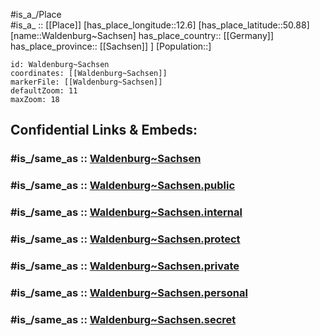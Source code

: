 ﻿---
confidential: public
isDeleted: false
location:
- 50.88
- 12.6
mapmarker: city
mapzoom:
- 7
- 12
SpocWebEntityId: 35408
tags:
- geo/City
type: City
---

#is_a_/Place  
#is_a_ :: [[Place]] 
[has_place_longitude::12.6] 
[has_place_latitude::50.88] 
[name::Waldenburg~Sachsen] 
has_place_country:: [[Germany]]  
has_place_province:: [[Sachsen]] ] 
[Population::] 



```leaflet
id: Waldenburg~Sachsen
coordinates: [[Waldenburg~Sachsen]] 
markerFile: [[Waldenburg~Sachsen]] 
defaultZoom: 11 
maxZoom: 18
```


## Confidential Links & Embeds: 

### #is_/same_as :: [Waldenburg~Sachsen](/_Standards/Earth/Continent/Europe/Europe~Central/Germany/Germany~East/Sachsen/counties~Sachsen/Zwickau/cities~Zwickau/Waldenburg/City/Waldenburg~Sachsen.md) 

### #is_/same_as :: [Waldenburg~Sachsen.public](/_public/Earth/Continent/Europe/Europe~Central/Germany/Germany~East/Sachsen/counties~Sachsen/Zwickau/cities~Zwickau/Waldenburg/City/Waldenburg~Sachsen.public.md) 

### #is_/same_as :: [Waldenburg~Sachsen.internal](/_internal/Earth/Continent/Europe/Europe~Central/Germany/Germany~East/Sachsen/counties~Sachsen/Zwickau/cities~Zwickau/Waldenburg/City/Waldenburg~Sachsen.internal.md) 

### #is_/same_as :: [Waldenburg~Sachsen.protect](/_protect/Earth/Continent/Europe/Europe~Central/Germany/Germany~East/Sachsen/counties~Sachsen/Zwickau/cities~Zwickau/Waldenburg/City/Waldenburg~Sachsen.protect.md) 

### #is_/same_as :: [Waldenburg~Sachsen.private](/_private/Earth/Continent/Europe/Europe~Central/Germany/Germany~East/Sachsen/counties~Sachsen/Zwickau/cities~Zwickau/Waldenburg/City/Waldenburg~Sachsen.private.md) 

### #is_/same_as :: [Waldenburg~Sachsen.personal](/_personal/Earth/Continent/Europe/Europe~Central/Germany/Germany~East/Sachsen/counties~Sachsen/Zwickau/cities~Zwickau/Waldenburg/City/Waldenburg~Sachsen.personal.md) 

### #is_/same_as :: [Waldenburg~Sachsen.secret](/_secret/Earth/Continent/Europe/Europe~Central/Germany/Germany~East/Sachsen/counties~Sachsen/Zwickau/cities~Zwickau/Waldenburg/City/Waldenburg~Sachsen.secret.md)

